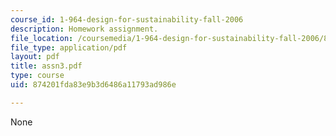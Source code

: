 ```yaml
---
course_id: 1-964-design-for-sustainability-fall-2006
description: Homework assignment.
file_location: /coursemedia/1-964-design-for-sustainability-fall-2006/874201fda83e9b3d6486a11793ad986e_assn3.pdf
file_type: application/pdf
layout: pdf
title: assn3.pdf
type: course
uid: 874201fda83e9b3d6486a11793ad986e

---
```

None